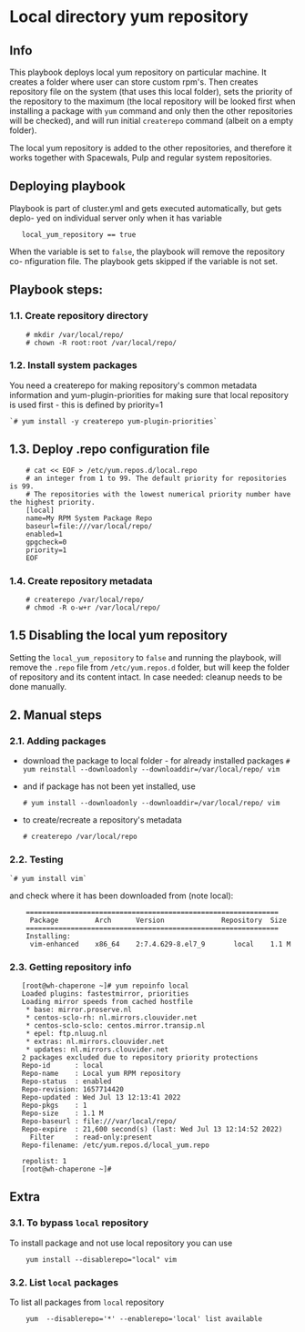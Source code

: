 # Local directory yum repository

## Info

This playbook deploys local yum repository on particular machine. It creates a folder
where user can store custom rpm's. Then creates repository file on the system (that
uses this local folder), sets the priority of the repository to the maximum (the local
repository will be looked first when installing a package with `yum` command and only
then the other repositories will be checked), and will run initial `createrepo` command
(albeit on a empty folder).

The local yum repository is added to the other repositories, and therefore it works
together with Spacewals, Pulp and regular system repositories.

## Deploying playbook

Playbook is part of cluster.yml and gets executed automatically, but gets deplo-
yed on individual server only when it has variable
```
   local_yum_repository == true
```

When the variable is set to `false`, the playbook will remove the repository co-
nfiguration file. The playbook gets skipped if the variable is not set.

## Playbook steps:

### 1.1. Create repository directory

```
    # mkdir /var/local/repo/
    # chown -R root:root /var/local/repo/
```

### 1.2. Install system packages

You need a createrepo for making repository's common metadata information and
yum-plugin-priorities for making sure that local repository is used first - this
is defined by priority=1

    `# yum install -y createrepo yum-plugin-priorities`

## 1.3. Deploy .repo configuration file
```
    # cat << EOF > /etc/yum.repos.d/local.repo
    # an integer from 1 to 99. The default priority for repositories is 99.
    # The repositories with the lowest numerical priority number have the highest priority.
    [local]
    name=My RPM System Package Repo
    baseurl=file:///var/local/repo/
    enabled=1
    gpgcheck=0
    priority=1
    EOF
```

### 1.4. Create repository metadata

```
    # createrepo /var/local/repo/
    # chmod -R o-w+r /var/local/repo/
```

## 1.5 Disabling the local yum repository

Setting the `local_yum_repository` to `false` and running the playbook, will remove
the `.repo` file from `/etc/yum.repos.d` folder, but will keep the folder of repository
and its content intact.
In case needed: cleanup needs to be done manually.

## 2. Manual steps

### 2.1. Adding packages

 - download the package to local folder - for already installed packages
    `# yum reinstall --downloadonly --downloaddir=/var/local/repo/ vim`

 - and if package has not been yet installed, use

    `# yum install --downloadonly --downloaddir=/var/local/repo/ vim`

 - to create/recreate a repository's metadata

    `# createrepo /var/local/repo`

### 2.2. Testing

    `# yum install vim`

and check where it has been downloaded from (note local):

```
    ==============================================================
     Package         Arch      Version              Repository  Size
    ==============================================================
    Installing:
     vim-enhanced    x86_64    2:7.4.629-8.el7_9       local    1.1 M
```

### 2.3. Getting repository info

```
   [root@wh-chaperone ~]# yum repoinfo local
   Loaded plugins: fastestmirror, priorities
   Loading mirror speeds from cached hostfile
    * base: mirror.proserve.nl
    * centos-sclo-rh: nl.mirrors.clouvider.net
    * centos-sclo-sclo: centos.mirror.transip.nl
    * epel: ftp.nluug.nl
    * extras: nl.mirrors.clouvider.net
    * updates: nl.mirrors.clouvider.net
   2 packages excluded due to repository priority protections
   Repo-id      : local
   Repo-name    : Local yum RPM repository
   Repo-status  : enabled
   Repo-revision: 1657714420
   Repo-updated : Wed Jul 13 12:13:41 2022
   Repo-pkgs    : 1
   Repo-size    : 1.1 M
   Repo-baseurl : file:///var/local/repo/
   Repo-expire  : 21,600 second(s) (last: Wed Jul 13 12:14:52 2022)
     Filter     : read-only:present
   Repo-filename: /etc/yum.repos.d/local_yum.repo
   
   repolist: 1
   [root@wh-chaperone ~]#

```

## Extra

### 3.1. To bypass `local` repository

To install package and not use local repository you can use

```
    yum install --disablerepo="local" vim
```

### 3.2. List `local` packages

To list all packages from `local` repository

```
    yum  --disablerepo='*' --enablerepo='local' list available
```
